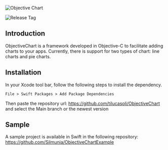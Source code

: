 ![Objective Chart](https://user-images.githubusercontent.com/62367544/127322215-bc1e1a9f-ffd6-49cc-b0b7-248d4da149fd.png)

![Release Tag](https://img.shields.io/github/v/tag/tilucasoli/ObjectiveChart?color=gre&label=Release)

## Introduction

ObjectiveChart is a framework developed in Objective-C to facilitate adding charts to your apps. Currently, there is support for two types of chart: line charts and pie charts.

## Installation

In your Xcode tool bar, follow the following steps to install the dependency.
```path
File > Swift Packages > Add Package Dependencies
```

Then paste the repository url:
https://github.com/tilucasoli/ObjectiveChart and select the Main branch or the newest version

## Sample

A sample project is available in Swift in the following repository: https://github.com/Silmunia/ObjectiveChartExample
